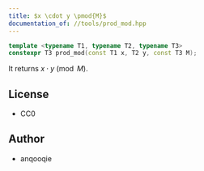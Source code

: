 ```yaml
---
title: $x \cdot y \pmod{M}$
documentation_of: //tools/prod_mod.hpp
---
```


```cpp
template <typename T1, typename T2, typename T3>
constexpr T3 prod_mod(const T1 x, T2 y, const T3 M);
```

It returns $x \cdot y \pmod{M}$.

## License
- CC0

## Author
- anqooqie
